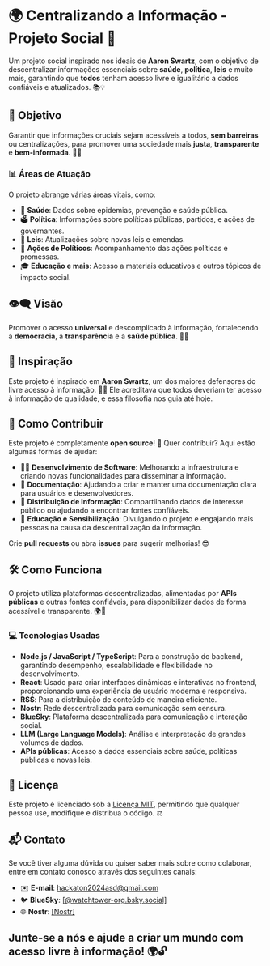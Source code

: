 # 🌍 **Centralizando a Informação - Projeto Social** 🚀

Um projeto social inspirado nos ideais de **Aaron Swartz**, com o objetivo de descentralizar informações essenciais sobre **saúde**, **política**, **leis** e muito mais, garantindo que **todos** tenham acesso livre e igualitário a dados confiáveis e atualizados. 📚💡

## 🎯 **Objetivo**

Garantir que informações cruciais sejam acessíveis a todos, **sem barreiras** ou centralizações, para promover uma sociedade mais **justa**, **transparente** e **bem-informada**. 🌱🤝

### 📊 **Áreas de Atuação**

O projeto abrange várias áreas vitais, como:

- 🏥 **Saúde**: Dados sobre epidemias, prevenção e saúde pública.
- 🗳️ **Política**: Informações sobre políticas públicas, partidos, e ações de governantes.
- 📜 **Leis**: Atualizações sobre novas leis e emendas.
- 💼 **Ações de Políticos**: Acompanhamento das ações políticas e promessas.
- 🎓 **Educação e mais**: Acesso a materiais educativos e outros tópicos de impacto social.

## 👁️‍🗨️ **Visão**

Promover o acesso **universal** e descomplicado à informação, fortalecendo a **democracia**, a **transparência** e a **saúde pública**. 💪🌐

## 🧠 **Inspiração**

Este projeto é inspirado em **Aaron Swartz**, um dos maiores defensores do livre acesso à informação. 📖✨ Ele acreditava que todos deveriam ter acesso à informação de qualidade, e essa filosofia nos guia até hoje.

## 🤝 **Como Contribuir**

Este projeto é completamente **open source**! 🚀 Quer contribuir? Aqui estão algumas formas de ajudar:

- 👨‍💻 **Desenvolvimento de Software**: Melhorando a infraestrutura e criando novas funcionalidades para disseminar a informação.
- 📝 **Documentação**: Ajudando a criar e manter uma documentação clara para usuários e desenvolvedores.
- 🔗 **Distribuição de Informação**: Compartilhando dados de interesse público ou ajudando a encontrar fontes confiáveis.
- 📢 **Educação e Sensibilização**: Divulgando o projeto e engajando mais pessoas na causa da descentralização da informação.

Crie **pull requests** ou abra **issues** para sugerir melhorias! 😎

## 🛠️ **Como Funciona**

O projeto utiliza plataformas descentralizadas, alimentadas por **APIs públicas** e outras fontes confiáveis, para disponibilizar dados de forma acessível e transparente. 🌍🔗

### 💻 **Tecnologias Usadas**

- **Node.js / JavaScript / TypeScript**: Para a construção do backend, garantindo desempenho, escalabilidade e flexibilidade no desenvolvimento.
- **React**: Usado para criar interfaces dinâmicas e interativas no frontend, proporcionando uma experiência de usuário moderna e responsiva.
- **RSS**: Para a distribuição de conteúdo de maneira eficiente.
- **Nostr**: Rede descentralizada para comunicação sem censura.
- **BlueSky**: Plataforma descentralizada para comunicação e interação social.
- **LLM (Large Language Models)**: Análise e interpretação de grandes volumes de dados.
- **APIs públicas**: Acesso a dados essenciais sobre saúde, políticas públicas e novas leis.

## 📜 **Licença**

Este projeto é licenciado sob a [Licença MIT](LICENSE), permitindo que qualquer pessoa use, modifique e distribua o código. ⚖️

## 📬 **Contato**

Se você tiver alguma dúvida ou quiser saber mais sobre como colaborar, entre em contato conosco através dos seguintes canais:

- ✉️ **E-mail**: hackaton2024asd@gmail.com
- 🐦 **BlueSky**: [[@watchtower-org.bsky.social]](https://bsky.app/profile/watchtower-org.bsky.social)
- 🌐 **Nostr**: [[Nostr]](https://iris.to/npub12nj6nlsvgd0awt6qf87hn7mzp9s6830ku4mmmuus5pc2lss6fl6scaswgx)

Junte-se a nós e ajude a criar um mundo com acesso livre à informação! 🌍🔓
---

